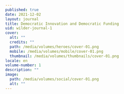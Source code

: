 ```yaml
---
published: true
date: 2021-12-02
layout: journal
title: Democratic Innovation and Democratic Funding
uid: wilder-journal-1
cover:
  alt: ""
  credits: ""
  path: /media/volumes/heroes/cover-01.png
  mobile: /media/volumes/mobile/cover-01.png
  thumbnail: /media/volumes/thumbnails/cover-01.png
locale: en
volume-number: 1
description: ""
image:
  path: /media/volumes/social/cover-01.png
  alt: ""
---
```

